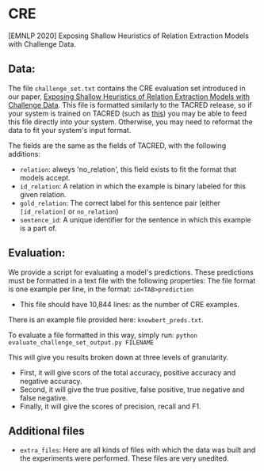 # CRE
[EMNLP 2020] Exposing Shallow Heuristics of Relation Extraction Models with Challenge Data.

## Data:

The file ``challenge_set.txt`` contains the CRE evaluation set introduced in our paper, [Exposing Shallow Heuristics of Relation Extraction Models with Challenge Data](https://arxiv.org/abs/2010.03656). This file is formatted similarly to the TACRED release, so if your system is trained on TACRED (such as [this](https://github.com/allenai/kb)) you may be able to feed this file directly into your system. Otherwise, you may need to reformat the data to fit your system's input format. 

The fields are the same as the fields of TACRED, with the following additions:

- ``relation``:   alweys 'no_relation', this field exists to fit the format that models accept.
- ``id_relation``:   A relation in which the example is binary labeled for this given relation. 
- ``gold_relation``:   The correct label for this sentence pair (either ``[id_relation]`` or ``no_relation``)
- ``sentence_id``:  A unique identifier for the sentence in which this example is a part of.






## Evaluation:

We provide a script for evaluating a model's predictions. These predictions must be formatted in a text file with the following properties:
The file format is one example per line, in the format: ``id<TAB>prediction``
 - This file should have 10,844 lines: as the number of CRE examples.
 
There is an example file provided here: ``knowbert_preds.txt``.

To evaluate a file formatted in this way, simply run: ``python evaluate_challenge_set_output.py FILENAME``

This will give you results broken down at three levels of granularity. 
- First, it will give scors of the total accuracy, positive accuracy and negative accuracy.
- Second, it will give the true positive, false positive, true negative and false negative.
- Finally, it will give the scores of precision, recall and F1.

## Additional files

- ``extra_files``: Here are all kinds of files with which the data was built and the experiments were performed. These files are very unedited.



